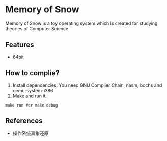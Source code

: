# Memory of Snow
Memory of Snow is a toy operating system which is created for studying theories of Computer Science.
## Features
* 64bit
## How to complie?
1. Install dependencies:
You need GNU Complier Chain, nasm, bochs and qemu-system-i386
2. Make and run it.
```shell
make run #or make debug
```
## References
- 操作系统真象还原